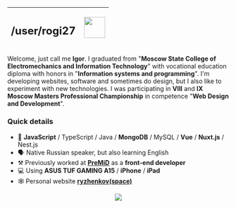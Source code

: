 <p align="center">  

| <h2><b>/user/rogi27</b></h2>   | <img align="right" height="48" src="https://media1.giphy.com/media/PhYTgixTZOrdFNrxHk/giphy.gif"> |
| :--- | ---: |  

<p>

Welcome, just call me **Igor**. I graduated from "**Moscow State College of Electromechanics and Information Technology**" with vocational education diploma with honors in "**Information systems and programming**". I'm developing websites, software and sometimes do design, but I also like to experiment with new technologies. I was participating in **VIII** and **IX** **Moscow Masters Professional Championship** in competence "**Web Design and Development**".
 
### __**Quick details**__
- 🧰 **JavaScript** / TypeScript / Java / **MongoDB** / MySQL / **Vue** / **Nuxt.js** / Nest.js
- 🗣️ Native Russian speaker, but also learning English
- ⚒️ Previously worked at [**PreMiD**](https://github.com/PreMiD/Website) as a **front-end developer**
- 💻 Using **ASUS TUF GAMING A15** / **iPhone** / **iPad**
- 🕸️ Personal website [**ryzhenkov(space)**](https://ryzhenkov.space)
  
  
<p align="center">  
<img align="center" src="https://visitor-badge.glitch.me/badge?page_id=rogi27" />
</p>
